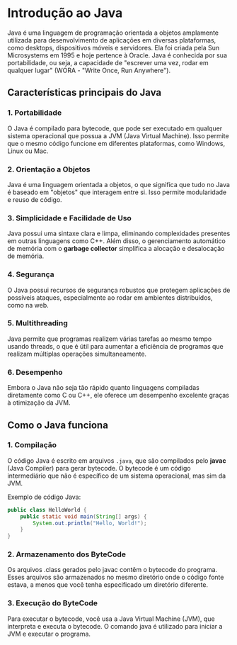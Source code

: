 # Introdução ao Java

Java é uma linguagem de programação orientada a objetos amplamente utilizada para desenvolvimento de aplicações em diversas plataformas, como desktops, dispositivos móveis e servidores. Ela foi criada pela Sun Microsystems em 1995 e hoje pertence à Oracle. Java é conhecida por sua portabilidade, ou seja, a capacidade de "escrever uma vez, rodar em qualquer lugar" (WORA - "Write Once, Run Anywhere").

## Características principais do Java

### 1. **Portabilidade**
O Java é compilado para bytecode, que pode ser executado em qualquer sistema operacional que possua a JVM (Java Virtual Machine). Isso permite que o mesmo código funcione em diferentes plataformas, como Windows, Linux ou Mac.

### 2. **Orientação a Objetos**
Java é uma linguagem orientada a objetos, o que significa que tudo no Java é baseado em "objetos" que interagem entre si. Isso permite modularidade e reuso de código.

### 3. **Simplicidade e Facilidade de Uso**
Java possui uma sintaxe clara e limpa, eliminando complexidades presentes em outras linguagens como C++. Além disso, o gerenciamento automático de memória com o **garbage collector** simplifica a alocação e desalocação de memória.

### 4. **Segurança**
O Java possui recursos de segurança robustos que protegem aplicações de possíveis ataques, especialmente ao rodar em ambientes distribuídos, como na web.

### 5. **Multithreading**
Java permite que programas realizem várias tarefas ao mesmo tempo usando threads, o que é útil para aumentar a eficiência de programas que realizam múltiplas operações simultaneamente.

### 6. **Desempenho**
Embora o Java não seja tão rápido quanto linguagens compiladas diretamente como C ou C++, ele oferece um desempenho excelente graças à otimização da JVM.

## Como o Java funciona

### 1. **Compilação**
O código Java é escrito em arquivos `.java`, que são compilados pelo **javac** (Java Compiler) para gerar bytecode. O bytecode é um código intermediário que não é específico de um sistema operacional, mas sim da JVM.

Exemplo de código Java:
```java
public class HelloWorld {
    public static void main(String[] args) {
        System.out.println("Hello, World!");
    }
}

```

### 2. **Armazenamento dos ByteCode**

Os arquivos .class gerados pelo javac contêm o bytecode do programa. Esses arquivos são armazenados no mesmo diretório onde o código fonte estava, a menos que você tenha especificado um diretório diferente.

### 3. **Execução do ByteCode**

Para executar o bytecode, você usa a Java Virtual Machine (JVM), que interpreta e executa o bytecode. O comando java é utilizado para iniciar a JVM e executar o programa.